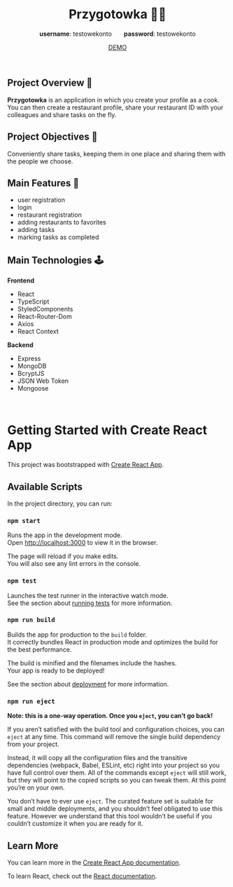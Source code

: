 # <h1 align="center">Przygotowka 👨‍💻</h1>

<p align="center"><b>username</b>: testowekonto &nbsp; &nbsp; &nbsp; <b>password</b>: testowekonto</p>
<p align="center"><a href="https://przygotowka.netlify.app/"> DEMO </a></p>

<br>

## Project Overview 👀
<b>Przygotowka</b> is an application in which you create your profile as a cook. You can then create a restaurant profile, share your restaurant ID with your colleagues and share tasks on the fly.

## Project Objectives 🎯
Conveniently share tasks, keeping them in one place and sharing them with the people we choose.

## Main Features 🚀
<ul>
  <li>user registration</li>
  <li>login</li>
  <li>restaurant registration</li>
  <li>adding restaurants to favorites</li>
  <li>adding tasks</li>
  <li>marking tasks as completed</li>
</ul>

## Main Technologies 🕹
<b>Frontend</b>
<ul>
  <li>React</li>
  <li>TypeScript</li>
  <li>StyledComponents</li>
  <li>React-Router-Dom</li>
  <li>Axios</li>
  <li>React Context</li>
</ul>

<b>Backend</b>
<ul>
  <li>Express</li>
  <li>MongoDB</li>
  <li>BcryptJS</li>
  <li>JSON Web Token</li>
  <li>Mongoose</li>
</ul>

<br>

# Getting Started with Create React App

This project was bootstrapped with [Create React App](https://github.com/facebook/create-react-app).

## Available Scripts

In the project directory, you can run:

### `npm start`

Runs the app in the development mode.\
Open [http://localhost:3000](http://localhost:3000) to view it in the browser.

The page will reload if you make edits.\
You will also see any lint errors in the console.

### `npm test`

Launches the test runner in the interactive watch mode.\
See the section about [running tests](https://facebook.github.io/create-react-app/docs/running-tests) for more information.

### `npm run build`

Builds the app for production to the `build` folder.\
It correctly bundles React in production mode and optimizes the build for the best performance.

The build is minified and the filenames include the hashes.\
Your app is ready to be deployed!

See the section about [deployment](https://facebook.github.io/create-react-app/docs/deployment) for more information.

### `npm run eject`

**Note: this is a one-way operation. Once you `eject`, you can’t go back!**

If you aren’t satisfied with the build tool and configuration choices, you can `eject` at any time. This command will remove the single build dependency from your project.

Instead, it will copy all the configuration files and the transitive dependencies (webpack, Babel, ESLint, etc) right into your project so you have full control over them. All of the commands except `eject` will still work, but they will point to the copied scripts so you can tweak them. At this point you’re on your own.

You don’t have to ever use `eject`. The curated feature set is suitable for small and middle deployments, and you shouldn’t feel obligated to use this feature. However we understand that this tool wouldn’t be useful if you couldn’t customize it when you are ready for it.

## Learn More

You can learn more in the [Create React App documentation](https://facebook.github.io/create-react-app/docs/getting-started).

To learn React, check out the [React documentation](https://reactjs.org/).
